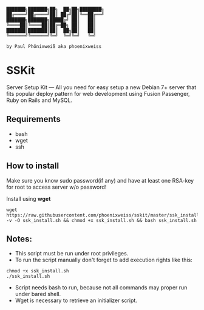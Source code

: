 ```
███████╗███████╗██╗  ██╗██╗████████╗
██╔════╝██╔════╝██║ ██╔╝██║╚══██╔══╝
███████╗███████╗█████╔╝ ██║   ██║
╚════██║╚════██║██╔═██╗ ██║   ██║
███████║███████║██║  ██╗██║   ██║
╚══════╝╚══════╝╚═╝  ╚═╝╚═╝   ╚═╝

by Paul Phönixweiß aka phoenixweiss
```

# SSKit
Server Setup Kit — All you need for easy setup a new Debian 7+ server that fits popular deploy pattern for web development using Fusion Passenger, Ruby on Rails and MySQL.

## Requirements

- bash
- wget
- ssh

## How to install

Make sure you know sudo password(if any) and have at least one RSA-key for root to access server w/o password!

Install using __wget__

```
wget https://raw.githubusercontent.com/phoenixweiss/sskit/master/ssk_install.sh -v -O ssk_install.sh && chmod +x ssk_install.sh && bash ssk_install.sh
```

## Notes:

- This script must be run under root privileges.
- To run the script manually don't forget to add execution rights like this:

```
chmod +x ssk_install.sh
./ssk_install.sh
```
- Script needs bash to run, because not all commands may proper run under bared shell.
- Wget is necessary to retrieve an initializer script.
